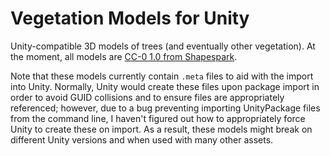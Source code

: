 # Vegetation Models for Unity

Unity-compatible 3D models of trees (and eventually other vegetation). At the moment, all models are [CC-0 1.0 from Shapespark](https://sketchfab.com/3d-models/shapespark-low-poly-plants-kit-de9e79fc07b748d1a6ac055b49ee5c67).

Note that these models currently contain `.meta` files to aid with the import into Unity.
Normally, Unity would create these files upon package import in order to avoid GUID collisions and
to ensure files are appropriately referenced; however, due to a bug preventing importing
UnityPackage files from the command line, I haven't figured out how to appropriately force
Unity to create these on import. As a result, these models might break on different Unity versions
and when used with many other assets.


